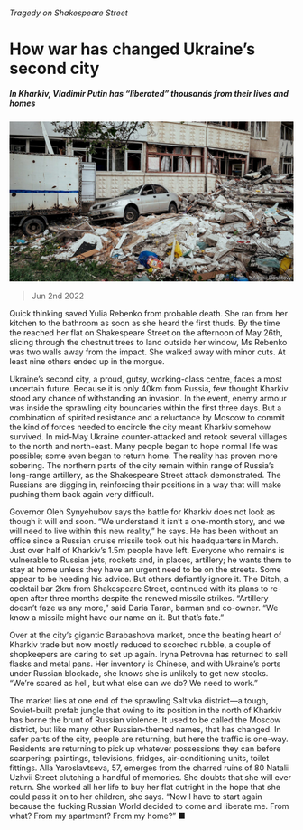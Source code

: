 ###### Tragedy on Shakespeare Street

# How war has changed Ukraine’s second city 

##### In Kharkiv, Vladimir Putin has “liberated” thousands from their lives and homes 

![image](images/20220604_EUP501.jpg) 

> Jun 2nd 2022 

Quick thinking saved Yulia Rebenko from probable death. She ran from her kitchen to the bathroom as soon as she heard the first thuds. By the time the  reached her flat on Shakespeare Street on the afternoon of May 26th, slicing through the chestnut trees to land outside her window, Ms Rebenko was two walls away from the impact. She walked away with minor cuts. At least nine others ended up in the morgue. 

Ukraine’s second city, a proud, gutsy, working-class centre, faces a most uncertain future. Because it is only 40km from Russia, few thought Kharkiv stood any chance of withstanding an invasion. In the event, enemy armour was inside the sprawling city boundaries within the first three days. But a combination of spirited resistance and a reluctance by Moscow to commit the kind of forces needed to encircle the city meant Kharkiv somehow survived. In mid-May Ukraine counter-attacked and retook several villages to the north and north-east. Many people began to hope normal life was possible; some even began to return home. The reality has proven more sobering. The northern parts of the city remain within range of Russia’s long-range artillery, as the Shakespeare Street attack demonstrated. The Russians are digging in, reinforcing their positions in a way that will make pushing them back again very difficult.

Governor Oleh Synyehubov says the battle for Kharkiv does not look as though it will end soon. “We understand it isn’t a one-month story, and we will need to live within this new reality,” he says. He has been without an office since a Russian cruise missile took out his headquarters in March. Just over half of Kharkiv’s 1.5m people have left. Everyone who remains is vulnerable to Russian jets, rockets and, in places, artillery; he wants them to stay at home unless they have an urgent need to be on the streets. Some appear to be heeding his advice. But others defiantly ignore it. The Ditch, a cocktail bar 2km from Shakespeare Street, continued with its plans to re-open after three months despite the renewed missile strikes. “Artillery doesn’t faze us any more,” said Daria Taran, barman and co-owner. “We know a missile might have our name on it. But that’s fate.”


Over at the city’s gigantic Barabashova market, once the beating heart of Kharkiv trade but now mostly reduced to scorched rubble, a couple of shopkeepers are daring to set up again. Iryna Petrovna has returned to sell flasks and metal pans. Her inventory is Chinese, and with Ukraine’s ports under Russian blockade, she knows she is unlikely to get new stocks. “We’re scared as hell, but what else can we do? We need to work.” 

The market lies at one end of the sprawling Saltivka district—a tough, Soviet-built prefab jungle that owing to its position in the north of Kharkiv has borne the brunt of Russian violence. It used to be called the Moscow district, but like many other Russian-themed names, that has changed. In safer parts of the city, people are returning, but here the traffic is one-way. Residents are returning to pick up whatever possessions they can before scarpering: paintings, televisions, fridges, air-conditioning units, toilet fittings. Alla Yaroslavtseva, 57, emerges from the charred ruins of 80 Natalii Uzhvii Street clutching a handful of memories. She doubts that she will ever return. She worked all her life to buy her flat outright in the hope that she could pass it on to her children, she says. “Now I have to start again because the fucking Russian World decided to come and liberate me. From what? From my apartment? From my home?” ■


